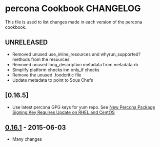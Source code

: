 # percona Cookbook CHANGELOG

This file is used to list changes made in each version of the percona cookbook.

## UNRELEASED

* Removed unused use_inline_resources and whyrun_supported? methods from the resources
* Removed unused long_description metadata from metadata.rb
* Simplify platform checks inn only_if checks
* Remove the unused .foodcritic file
* Update metadata to point to Sous Chefs

## [0.16.5]

* Use latest percona GPG keys for yum repo. See [New Percona Package Signing Key Requires Update on RHEL and CentOS](https://www.percona.com/blog/2019/02/05/new-percona-package-signing-key-requires-update-on-rhel-and-centos/)

## [0.16.1] - 2015-06-03

* Many changes

[Unreleased]: https://github.com/sous-chefs/percona/compare/v0.16.1...HEAD
[0.16.1]: https://github.com/sous-chefs/percona/compare/v0.16.0...v0.16.1
